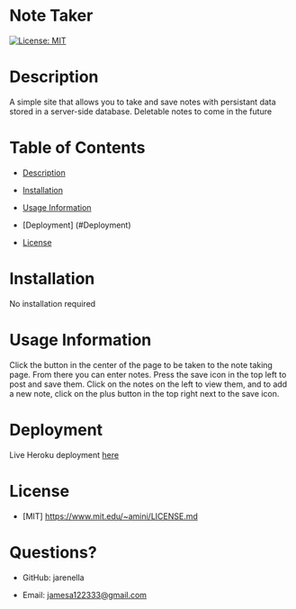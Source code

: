 # Note Taker

[![License: MIT](https://img.shields.io/badge/License-MIT-yellow.svg)](https://opensource.org/licenses/MIT)

# Description

A simple site that allows you to take and save notes with persistant data stored in a server-side database. Deletable notes to come in the future

# Table of Contents

- [Description](#Description)

- [Installation](#Installation)

- [Usage Information](#Usage-Information)

- [Deployment] (#Deployment)

- [License](#License)

# Installation

No installation required

# Usage Information

Click the button in the center of the page to be taken to the note taking page. From there you can enter notes. Press the save icon in the top left to post and save them. Click on the notes on the left to view them, and to add a new note, click on the plus button in the top right next to the save icon.

# Deployment

Live Heroku deployment [here](https://persistent-note-taking-app.herokuapp.com/)

# License
    
- [MIT] https://www.mit.edu/~amini/LICENSE.md

# Questions?

- GitHub: jarenella

- Email: jamesa122333@gmail.com


